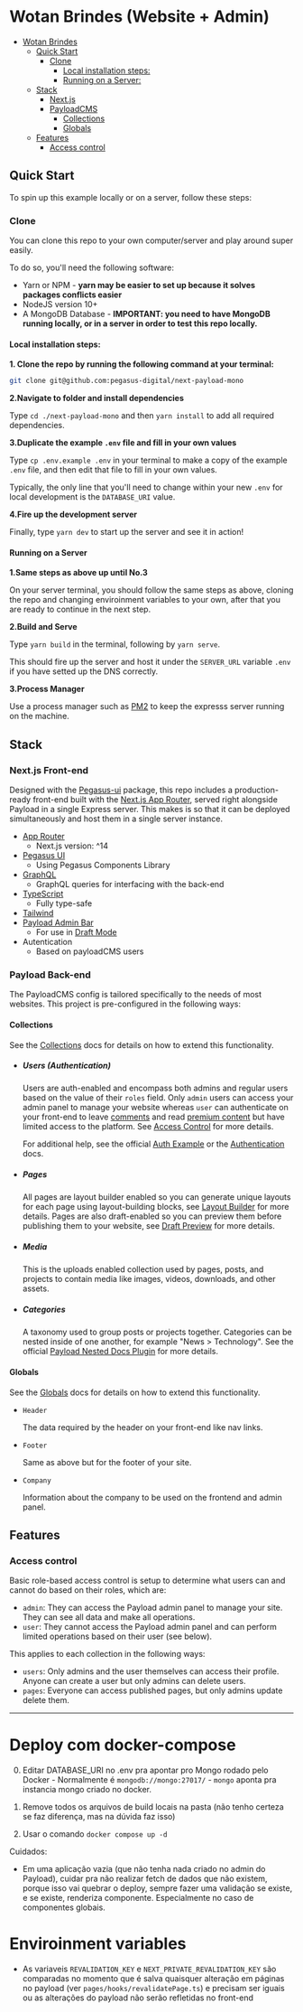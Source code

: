 # Wotan Brindes (Website + Admin)

- [Wotan Brindes](#wotan-brindes-website--admin)
  - [Quick Start](#quick-start)
    - [Clone](#clone)
      - [Local installation steps:](#local-installation-steps)
      - [Running on a Server:](#running-on-a-server)
  - [Stack](#stack)
    - [Next.js](#nextjs-front-end)
    - [PayloadCMS](#payload-back-end)
      - [Collections](#collections)
      - [Globals](#globals)
  - [Features](#features)
    - [Access control](#access-control)

## Quick Start

To spin up this example locally or on a server, follow these steps:

### Clone

You can clone this repo to your own computer/server and play around super easily.

To do so, you'll need the following software:

- Yarn or NPM - **yarn may be easier to set up because it solves packages conflicts easier**
- NodeJS version 10+
- A MongoDB Database - **IMPORTANT: you need to have MongoDB running locally, or in a server in order to test this repo locally.**

#### Local installation steps:

**1. Clone the repo by running the following command at your terminal:**

```bash
git clone git@github.com:pegasus-digital/next-payload-mono
```

**2.Navigate to folder and install dependencies**

Type `cd ./next-payload-mono` and then `yarn install` to add all required dependencies.

**3.Duplicate the example `.env` file and fill in your own values**

Type `cp .env.example .env` in your terminal to make a copy of the example `.env` file, and then edit that file to fill in your own values.

Typically, the only line that you'll need to change within your new `.env` for local development is the `DATABASE_URI` value.

**4.Fire up the development server**

Finally, type `yarn dev` to start up the server and see it in action!

#### Running on a Server

**1.Same steps as above up until No.3**

On your server terminal, you should follow the same steps as above, cloning the repo and changing enviroinment variables to your own, after that you are ready to continue in the next step.

**2.Build and Serve**

Type `yarn build` in the terminal, following by `yarn serve`.

This should fire up the server and host it under the `SERVER_URL` variable `.env` if you have setted up the DNS correctly.

**3.Process Manager**

Use a process manager such as [PM2](https://pm2.keymetrics.io/) to keep the expresss server running on the machine.

## Stack

### Next.js Front-end

Designed with the [Pegasus-ui]() package, this repo includes a production-ready front-end built with the [Next.js App Router](https://nextjs.org), served right alongside Payload in a single Express server. This makes is so that it can be deployed simultaneously and host them in a single server instance.

- [App Router](https://nextjs.org)
  - Next.js version: ^14
- [Pegasus UI](https://pegasusds.com.br)
  - Using Pegasus Components Library
- [GraphQL](https://graphql.org)
  - GraphQL queries for interfacing with the back-end
- [TypeScript](https://www.typescriptlang.org)
  - Fully type-safe
- [Tailwind](https://www.tailwindcss.com)
- [Payload Admin Bar](https://github.com/payloadcms/payload-admin-bar)
  - For use in [Draft Mode](#draft-preview)
- Autentication
  - Based on payloadCMS users

### Payload Back-end

The PayloadCMS config is tailored specifically to the needs of most websites. This project is pre-configured in the following ways:

#### Collections

See the [Collections](https://payloadcms.com/docs/configuration/collections) docs for details on how to extend this functionality.

- ##### Users (Authentication)

  Users are auth-enabled and encompass both admins and regular users based on the value of their `roles` field. Only `admin` users can access your admin panel to manage your website whereas `user` can authenticate on your front-end to leave [comments](#comments) and read [premium content](#premium-content) but have limited access to the platform. See [Access Control](#access-control) for more details.

  For additional help, see the official [Auth Example](https://github.com/payloadcms/payload/tree/main/examples/auth) or the [Authentication](https://payloadcms.com/docs/authentication/overview#authentication-overview) docs.

- ##### Pages

  All pages are layout builder enabled so you can generate unique layouts for each page using layout-building blocks, see [Layout Builder](#layout-builder) for more details. Pages are also draft-enabled so you can preview them before publishing them to your website, see [Draft Preview](#draft-preview) for more details.

- ##### Media

  This is the uploads enabled collection used by pages, posts, and projects to contain media like images, videos, downloads, and other assets.

- ##### Categories

  A taxonomy used to group posts or projects together. Categories can be nested inside of one another, for example "News > Technology". See the official [Payload Nested Docs Plugin](https://payloadcms.com/docs/plugins/nested-docs) for more details.

#### Globals

See the [Globals](https://payloadcms.com/docs/configuration/globals) docs for details on how to extend this functionality.

- `Header`

  The data required by the header on your front-end like nav links.

- `Footer`

  Same as above but for the footer of your site.

- `Company`

  Information about the company to be used on the frontend and admin panel.

## Features

### Access control

Basic role-based access control is setup to determine what users can and cannot do based on their roles, which are:

- `admin`: They can access the Payload admin panel to manage your site. They can see all data and make all operations.
- `user`: They cannot access the Payload admin panel and can perform limited operations based on their user (see below).

This applies to each collection in the following ways:

- `users`: Only admins and the user themselves can access their profile. Anyone can create a user but only admins can delete users.
- `pages`: Everyone can access published pages, but only admins update delete them.

---

# Deploy com docker-compose

0. Editar DATABASE_URI no .env pra apontar pro Mongo rodado pelo Docker - Normalmente é `mongodb://mongo:27017/` - `mongo` aponta pra instancia mongo criado no docker.

1. Remove todos os arquivos de build locais na pasta (não tenho certeza se faz diferença, mas na dúvida faz isso)

2. Usar o comando `docker compose up -d`

Cuidados:

- Em uma aplicação vazia (que não tenha nada criado no admin do Payload), cuidar pra não realizar fetch de dados que não existem, porque isso vai quebrar o deploy, sempre fazer uma validação se existe, e se existe, renderiza componente. Especialmente no caso de componentes globais.

# Enviroinment variables

- As variaveis `REVALIDATION_KEY` e `NEXT_PRIVATE_REVALIDATION_KEY` são comparadas no momento que é salva quaisquer alteração em páginas no payload (ver `pages/hooks/revalidatePage.ts`) e precisam ser iguais ou as alterações do payload não serão refletidas no front-end
